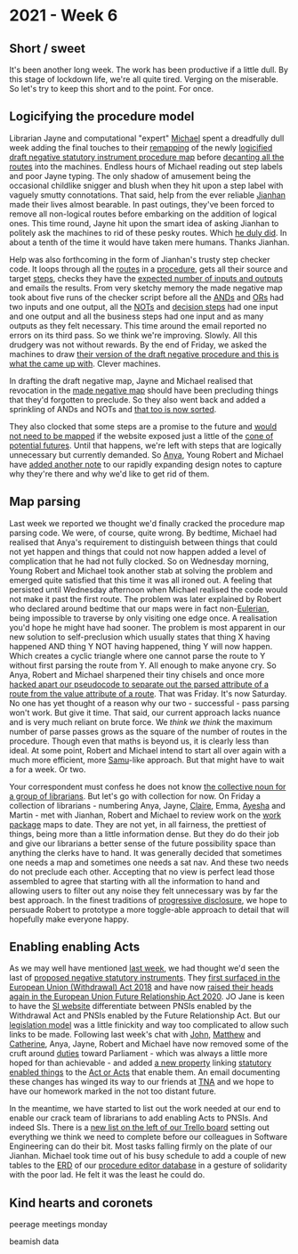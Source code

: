 # 2021 - Week 6

## Short / sweet

It's been another long week. The work has been productive if a little dull. By this stage of lockdown life, we're all quite tired. Verging on the miserable. So let's try to keep this short and to the point. For once.

## Logicifying the procedure model

Librarian Jayne and computational "expert" [Michael](https://twitter.com/fantasticlife) spent a dreadfully dull week adding the final touches to their [remapping](https://trello.com/c/XkHLVd0P/13-remap-draft-negative) of the newly [logicified draft negative statutory instrument procedure map](https://ukparliament.github.io/ontologies/procedure/flowcharts/sis/logic-gates/draft-negative.pdf) before [decanting all the routes](https://trello.com/c/FqYcItxC/19-enter-draft-negative-routes-to-staging) into the machines. Endless hours of Michael reading out step labels and poor Jayne typing. The only shadow of amusement being the occasional childlike snigger and blush when they hit upon a step label with vaguely smutty connotations. That said, help from the ever reliable [Jianhan](https://twitter.com/jianhanzhu) made their lives almost bearable. In past outings, they've been forced to remove all non-logical routes before embarking on the addition of logical ones. This time round, Jayne hit upon the smart idea of asking Jianhan to politely ask the machines to rid of these pesky routes. Which [he duly did](https://trello.com/c/479uQQ8y/79-delete-old-routes). In about a tenth of the time it would have taken mere humans. Thanks Jianhan.

Help was also forthcoming in the form of Jianhan's trusty step checker code. It loops through all the [routes](https://ukparliament.github.io/ontologies/procedure/procedure-ontology.html#d4e164) in a [procedure](https://ukparliament.github.io/ontologies/procedure/procedure-ontology.html#d4e153), gets all their source and target [steps](https://ukparliament.github.io/ontologies/procedure/procedure-ontology.html#d4e175), checks they have the [expected number of inputs and outputs](https://ukparliament.github.io/ontologies/procedure/flowcharts/meta/design-notes/#validating-inputs-and-outputs-to-steps) and emails the results. From very sketchy memory the made negative map took about five runs of the checker script before all the [ANDs](https://ukparliament.github.io/ontologies/procedure/flowcharts/meta/design-notes/#truth-table-and) and [ORs](https://ukparliament.github.io/ontologies/procedure/flowcharts/meta/design-notes/#truth-table-or) had two inputs and one output, all the [NOTs](https://ukparliament.github.io/ontologies/procedure/flowcharts/meta/design-notes/#truth-table-not) and [decision steps](https://ukparliament.github.io/ontologies/procedure/flowcharts/meta/design-notes/#truth-table-decision) had one input and one output and all the business steps had one input and as many outputs as they felt necessary. This time around the email reported no errors on its third pass. So we think we're improving. Slowly. All this drudgery was not without rewards. By the end of Friday, we asked the machines to draw [their version of the draft negative procedure and this is what the came up with](draft-negative.png). Clever machines.

In drafting the draft negative map, Jayne and Michael realised that revocation in the [made negative map](https://ukparliament.github.io/ontologies/procedure/flowcharts/sis/logic-gates/made-negative.pdf) should have been precluding things that they'd forgotten to preclude. So they also went back and added a sprinkling of ANDs and NOTs and [that too is now sorted](https://trello.com/c/0a2P1RGU/77-made-negative-look-at-revocation-preclusions-generally).

They also clocked that some steps are a promise to the future and [would not need to be mapped](https://trello.com/c/38ldBlOA/78-instrument-can-be-made-signed-into-law) if the website exposed just a little of the [cone of potential futures](https://medium.com/building-the-agile-business/possible-futures-1e91eecdcb08). Until that happens, we're left with steps that are logically unnecessary but currently demanded. So [Anya](https://twitter.com/bitten_), Young Robert and Michael have [added another note](https://ukparliament.github.io/ontologies/procedure/flowcharts/meta/design-notes/#why-are-some-steps-redundant) to our rapidly expanding design notes to capture why they're there and why we'd like to get rid of them.

## Map parsing

Last week we reported we thought we'd finally cracked the procedure map parsing code. We were, of course, quite wrong. By bedtime, Michael had realised that Anya's requirement to distinguish between things that could not yet happen and things that could not now happen added a level of complication that he had not fully clocked. So on Wednesday morning, Young Robert and Michael took another stab at solving the problem and emerged quite satisfied that this time it was all ironed out. A feeling that persisted until Wednesday afternoon when Michael realised the code would not make it past the first route. The problem was later explained by Robert who declared around bedtime that our maps were in fact non-[Eulerian](https://en.wikipedia.org/wiki/Eulerian_path), being impossible to traverse by only visiting one edge once. A realisation you'd hope he might have had sooner. The problem is most apparent in our new solution to self-preclusion which usually states that thing X having happened AND thing Y NOT having happened, thing Y will now happen. Which creates a cyclic triangle where one cannot parse the route to Y without first parsing the route from Y. All enough to make anyone cry. So Anya, Robert and Michael sharpened their tiny chisels and once more [hacked apart our pseudocode to separate out the parsed attribute of a route from the value attribute of a route](https://ukparliament.github.io/ontologies/procedure/flowcharts/meta/parsing/step-types/). That was Friday. It's now Saturday. No one has yet thought of a reason why our two - successful - pass parsing won't work. But give it time. That said, our current approach lacks nuance and is very much reliant on brute force. We *think we think* the maximum number of parse passes grows as the square of the number of routes in the procedure. Though even that maths is beyond us, it is clearly less than ideal. At some point, Robert and Michael intend to start all over again with a much more efficient, more [Samu](https://twitter.com/langsamu)-like approach. But that might have to wait a for a week. Or two.

Your correspondent must confess he does not know [the collective noun for a group of librarians](https://www.researchgate.net/publication/331539810_What_is_the_Collective_Noun_for_a_Group_of_Librarians). But let's go with collection for now. On Friday a collection of librarians - numbering Anya, Jayne, [Claire](https://twitter.com/tinysprite), Emma, [Ayesha](https://twitter.com/askalibrarylady) and Martin - met with Jianhan, Robert and Michael to review work on the [work package](https://ukparliament.github.io/ontologies/procedure/procedure-ontology.html#d4e222) maps to date. They are not yet, in all fairness, the prettiest of things, being more than a little information dense. But they do do their job and give our librarians a better sense of the future possibility space than anything the clerks have to hand. It was generally decided that sometimes one needs a map and sometimes one needs a sat nav. And these two needs do not preclude each other. Accepting that no view is perfect lead those assembled to agree that starting with all the information to hand and allowing users to filter out any noise they felt unnecessary was by far the best approach. In the finest traditions of [progressive disclosure](https://en.wikipedia.org/wiki/Progressive_disclosure), we hope to persuade Robert to prototype a more toggle-able approach to detail that will hopefully make everyone happy.

## Enabling enabling Acts

As we may well have mentioned [last week](https://ukparliament.github.io/ontologies/meta/weeknotes/2021/05/), we had thought we'd seen the last of [proposed negative statutory instruments](https://www.parliament.uk/site-information/glossary/proposed-negative-statutory-instrument/). They [first surfaced in the European Union (Withdrawal) Act 2018](https://www.legislation.gov.uk/ukpga/2018/16/schedule/7/enacted#schedule-7-paragraph-17) and have now [raised their heads again in the European Union Future Relationship Act 2020](https://www.legislation.gov.uk/ukpga/2020/29/enacted#schedule-5-paragraph-8). JO Jane is keen to have the [SI website](https://statutoryinstruments.parliament.uk/) differentiate between PNSIs enabled by the Withdrawal Act and PNSIs enabled by the Future Relationship Act. But our [legislation model](https://ukparliament.github.io/ontologies/legislation/legislation-ontology.html) was a little finickity and way too complicated to allow such links to be made. Following last week's chat with [John](https://twitter.com/johnlsheridan), [Matthew](https://twitter.com/matthewj_bell) and [Catherine](https://twitter.com/CathTabone), Anya, Jayne, Robert and Michael have now removed some of the cruft around [duties](https://ukparliament.github.io/ontologies/legislation/legislation-ontology.html#d4e229) toward Parliament - which was always a little more hoped for than achievable - and added [a new property](https://ukparliament.github.io/ontologies/legislation/legislation-ontology.html#d4e301) linking [statutory enabled things](https://ukparliament.github.io/ontologies/legislation/legislation-ontology.html#d4e147) to the [Act or Acts](https://ukparliament.github.io/ontologies/legislation/legislation-ontology.html#d4e125) that enable them. An email documenting these changes has winged its way to our friends at [TNA](https://www.nationalarchives.gov.uk/) and we hope to have our homework marked in the not too distant future.

In the meantime, we have started to list out the work needed at our end to enable our crack team of librarians to add enabling Acts to PNSIs. And indeed SIs. There is a [new list on the left of our Trello board](https://trello.com/b/nBCRWUdD/procedure-logic-gates) setting out everything we think we need to complete before our colleagues in Software Engineering can do their bit. Most tasks falling firmly on the plate of our Jianhan. Michael took time out of his busy schedule to add a couple of new tables to the [ERD](https://en.wikipedia.org/wiki/Entity%E2%80%93relationship_model) of our [procedure editor database](https://github.com/ukparliament/ontologies/blob/master/procedure/meta/editor/schema.pdf) in a gesture of solidarity with the poor lad. He felt it was the least he could do.

## Kind hearts and coronets

peerage meetings monday

beamish data






